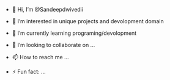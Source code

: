 - 👋 Hi, I’m @Sandeepdwivedii
- 👀 I’m interested in unique projects and devolopment domain
- 🌱 I’m currently learning programing/devolopment
- 💞️ I’m looking to collaborate on ...
- 📫 How to reach me ...

- ⚡ Fun fact: ...

<!---
Sandeepdwivedii/Sandeepdwivedii is a ✨ special ✨ repository because its `README.md` (this file) appears on your GitHub profile.
You can click the Preview link to take a look at your changes.
--->
